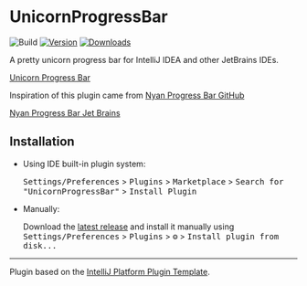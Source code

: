 # UnicornProgressBar

![Build](https://github.com/cesar-richard/UnicornProgressBar/workflows/Build/badge.svg)
[![Version](https://img.shields.io/jetbrains/plugin/v/18271-unicorn-progress-bar.svg)](https://plugins.jetbrains.com/plugin/PLUGIN_ID)
[![Downloads](https://img.shields.io/jetbrains/plugin/d/18271-unicorn-progress-bar.svg)](https://plugins.jetbrains.com/plugin/PLUGIN_ID)

<!-- Plugin description -->

A pretty unicorn progress bar for IntelliJ IDEA and other JetBrains IDEs.

[Unicorn Progress Bar](https://plugins.jetbrains.com/plugin/18271-unicorn-progress-bar)

Inspiration of this plugin came from [Nyan Progress Bar GitHub](https://github.com/batya239/NyanProgressBar)

[Nyan Progress Bar Jet Brains](https://plugins.jetbrains.com/plugin/8575-nyan-progress-bar)

<!-- Plugin description end -->

## Installation

- Using IDE built-in plugin system:

  <kbd>Settings/Preferences</kbd> > <kbd>Plugins</kbd> > <kbd>Marketplace</kbd> > <kbd>Search for "UnicornProgressBar"</kbd> >
  <kbd>Install Plugin</kbd>

- Manually:

  Download the [latest release](https://github.com/cesar-richard/UnicornProgressBar/releases/latest) and install it manually using
  <kbd>Settings/Preferences</kbd> > <kbd>Plugins</kbd> > <kbd>⚙️</kbd> > <kbd>Install plugin from disk...</kbd>

---

Plugin based on the [IntelliJ Platform Plugin Template][template].

[template]: https://github.com/JetBrains/intellij-platform-plugin-template
